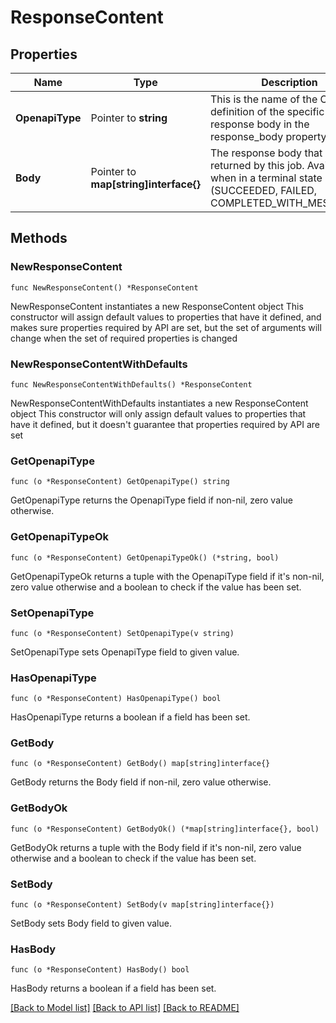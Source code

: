 # ResponseContent

## Properties

Name | Type | Description | Notes
------------ | ------------- | ------------- | -------------
**OpenapiType** | Pointer to **string** | This is the name of the OpenAPI definition of the specific response body in the response_body property.  | [optional] 
**Body** | Pointer to **map[string]interface{}** | The response body that is returned by this job. Available when in a terminal state (SUCCEEDED, FAILED, COMPLETED_WITH_MESSAGES).  | [optional] 

## Methods

### NewResponseContent

`func NewResponseContent() *ResponseContent`

NewResponseContent instantiates a new ResponseContent object
This constructor will assign default values to properties that have it defined,
and makes sure properties required by API are set, but the set of arguments
will change when the set of required properties is changed

### NewResponseContentWithDefaults

`func NewResponseContentWithDefaults() *ResponseContent`

NewResponseContentWithDefaults instantiates a new ResponseContent object
This constructor will only assign default values to properties that have it defined,
but it doesn't guarantee that properties required by API are set

### GetOpenapiType

`func (o *ResponseContent) GetOpenapiType() string`

GetOpenapiType returns the OpenapiType field if non-nil, zero value otherwise.

### GetOpenapiTypeOk

`func (o *ResponseContent) GetOpenapiTypeOk() (*string, bool)`

GetOpenapiTypeOk returns a tuple with the OpenapiType field if it's non-nil, zero value otherwise
and a boolean to check if the value has been set.

### SetOpenapiType

`func (o *ResponseContent) SetOpenapiType(v string)`

SetOpenapiType sets OpenapiType field to given value.

### HasOpenapiType

`func (o *ResponseContent) HasOpenapiType() bool`

HasOpenapiType returns a boolean if a field has been set.

### GetBody

`func (o *ResponseContent) GetBody() map[string]interface{}`

GetBody returns the Body field if non-nil, zero value otherwise.

### GetBodyOk

`func (o *ResponseContent) GetBodyOk() (*map[string]interface{}, bool)`

GetBodyOk returns a tuple with the Body field if it's non-nil, zero value otherwise
and a boolean to check if the value has been set.

### SetBody

`func (o *ResponseContent) SetBody(v map[string]interface{})`

SetBody sets Body field to given value.

### HasBody

`func (o *ResponseContent) HasBody() bool`

HasBody returns a boolean if a field has been set.


[[Back to Model list]](../README.md#documentation-for-models) [[Back to API list]](../README.md#documentation-for-api-endpoints) [[Back to README]](../README.md)


